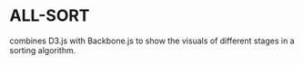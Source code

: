 ALL-SORT
========

combines D3.js with Backbone.js to show the visuals of different stages in a sorting algorithm. 
